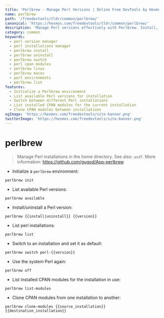 ```yaml
---
title: 'Perlbrew - Manage Perl Versions | Online Free DevTools by Hexmos'
name: perlbrew
path: '/freedevtools/tldr/common/perlbrew/'
canonical: 'https://hexmos.com/freedevtools/tldr/common/perlbrew/'
description: 'Manage Perl versions effectively with Perlbrew. Install, switch, and list Perl installations. Lightweight and easy to use. Free online tool, no registration required.'
category: common
keywords:
  - perl version manager
  - perl installations manager
  - perlbrew install
  - perlbrew uninstall
  - perlbrew switch
  - perl cpan modules
  - perlbrew linux
  - perlbrew macos
  - perl environments
  - perlbrew list
features:
  - Initialize a Perlbrew environment
  - List available Perl versions for installation
  - Switch between different Perl installations
  - List installed CPAN modules for the current installation
  - Clone CPAN modules between installations
ogImage: 'https://hexmos.com/freedevtools/site-banner.png'
twitterImage: 'https://hexmos.com/freedevtools/site-banner.png'
---
```


# perlbrew

> Manage Perl installations in the home directory.
> See also: `asdf`.
> More information: <https://github.com/gugod/App-perlbrew>.

- Initialize a `perlbrew` environment:

`perlbrew init`

- List available Perl versions:

`perlbrew available`

- Install/uninstall a Perl version:

`perlbrew {{install|uninstall}} {{version}}`

- List perl installations:

`perlbrew list`

- Switch to an installation and set it as default:

`perlbrew switch perl-{{version}}`

- Use the system Perl again:

`perlbrew off`

- List installed CPAN modules for the installation in use:

`perlbrew list-modules`

- Clone CPAN modules from one installation to another:

`perlbrew clone-modules {{source_installation}} {{destination_installation}}`
